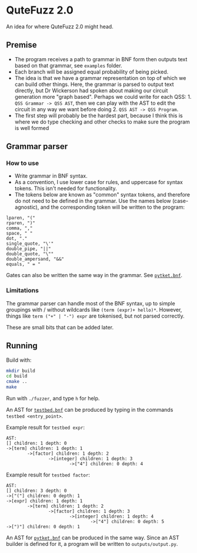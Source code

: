 # QuteFuzz 2.0

An idea for where QuteFuzz 2.0 might head. 

## Premise

- The program receives a path to grammar in BNF form then outputs text based on that grammar, see `examples` folder.
- Each branch will be assigned equal probability of being picked.
- The idea is that we have a grammar representation on top of which we can build other things. Here, the grammar is parsed to output text directly, but Dr Wickerson had spoken about making our circuit generation more "graph based". Perhaps we could write for each QSS: 1. `QSS Grammar -> QSS AST`, then we can play with the AST to edit the circuit in any way we want before doing 2. `QSS AST -> QSS Program`. 
- The first step will probably be the hardest part, because I think this is where we do type checking and other checks to make sure the program is well formed

## Grammar parser

### How to use
- Write grammar in BNF syntax. 
- As a convention, I use lower case for rules, and uppercase for syntax tokens. This isn't needed for functionality.
- The tokens below are known as "common" syntax tokens, and therefore do not need to be defined in the grammar. 
Use the names below (case-agnostic), and the corresponding token will be written to the program:
```
lparen, "("
rparen, ")"
comma, ","
space, " "
dot, "."
single_quote, "\'"
double_pipe, "||"
double_quote, "\""
double_ampersand, "&&"
equals, " = "
```

Gates can also be written the same way in the grammar. See [`pytket.bnf`](examples/pytket.bnf).

### Limitations

The grammar parser can handle most of the BNF syntax, up to simple groupings with / without wildcards like `(term (expr)+ hello)*`. However, things like `term ("+" | "-") expr` are tokenised, but not parsed correctly. 

These are small bits that can be added later.

## Running

Build with:

```sh
mkdir build
cd build
cmake ..
make
```

Run with `./fuzzer`, and type `h` for help.

An AST for [`testbed.bnf`](examples/testbed.bnf) can be produced by typing in the commands `testbed <entry_point>`.

Example result for `testbed expr`:
```
AST: 
[] children: 1 depth: 0
->[term] children: 1 depth: 1
        ->[factor] children: 1 depth: 2
                ->[integer] children: 1 depth: 3
                        ->["4"] children: 0 depth: 4
```

Example result for `testbed factor`:
```
AST: 
[] children: 3 depth: 0
->["("] children: 0 depth: 1
->[expr] children: 1 depth: 1
        ->[term] children: 1 depth: 2
                ->[factor] children: 1 depth: 3
                        ->[integer] children: 1 depth: 4
                                ->["4"] children: 0 depth: 5
->[")"] children: 0 depth: 1
```

An AST for [`pytket.bnf`](examples/pytket.bnf) can be produced in the same way. Since an AST builder is defined for it, a program will be written to `outputs/output.py`.  
